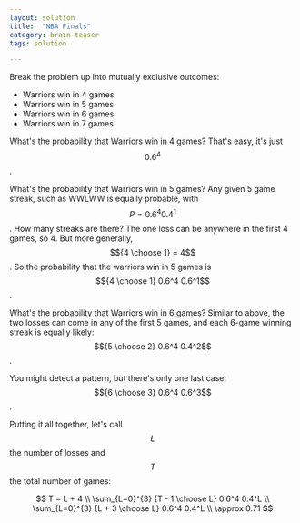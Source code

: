 ```yaml
---
layout: solution
title:  "NBA Finals"
category: brain-teaser
tags: solution

---
```


Break the problem up into mutually exclusive outcomes:

- Warriors win in 4 games
- Warriors win in 5 games
- Warriors win in 6 games
- Warriors win in 7 games

What's the probability that Warriors win in 4 games?  That's easy, it's just $$0.6^4$$.

What's the probability that Warriors win in 5 games?  Any given 5 game streak, such as WWLWW is equally probable, with $$P = 0.6^4 0.4^1$$.  How many streaks are there?  The one loss can be anywhere in the first 4 games, so 4.  But more generally, $${4 \choose 1} = 4$$.  So the probability that the warriors win in 5 games is $${4 \choose 1} 0.6^4 0.6^1$$.

What's the probability that Warriors win in 6 games?  Similar to above, the two losses can come in any of the first 5 games, and each 6-game winning streak is equally likely: $${5 \choose 2} 0.6^4 0.4^2$$.

You might detect a pattern, but there's only one last case: $${6 \choose 3} 0.6^4 0.6^3$$.

Putting it all together, let's call $$L$$ the number of losses and $$T$$ the total number of games:

$$
T = L + 4 \\
\sum_{L=0}^{3} {T - 1 \choose L} 0.6^4 0.4^L \\
\sum_{L=0}^{3} {L + 3 \choose L} 0.6^4 0.4^L \\
\approx 0.71
$$


